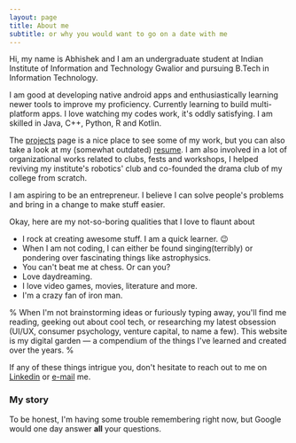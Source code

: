```yaml
---
layout: page
title: About me
subtitle: or why you would want to go on a date with me
---
```


Hi, my name is Abhishek and I am an undergraduate student at Indian Institute of Information and Technology Gwalior and pursuing B.Tech in Information Technology.

I am good at developing native android apps and enthusiastically learning newer tools to improve my proficiency.
Currently learning to build multi-platform apps.
I love watching my codes work, it's oddly satisfying. I am skilled in Java, C++, Python, R and Kotlin.

The [projects](https://sudoabhi.github.io/projects) page is a nice place to see some of my work, but you can also take a look at my (somewhat outdated) [resume](https://sudoabhi.github.io/resume).
I am also involved in a lot of organizational works related to clubs, fests and workshops, I helped reviving my institute's robotics' club and co-founded the drama club of my college from scratch. 

I am aspiring to be an entrepreneur. I believe I can solve people's problems and bring in a change to make stuff easier.

Okay, here are my not-so-boring qualities that I love to flaunt about 
- I rock at creating awesome stuff. I am a quick learner. &#128521;
- When I am not coding, I can either be found singing(terribly) or pondering over fascinating things like astrophysics.
- You can't beat me at chess. Or can you?
- Love daydreaming.
- I love video games, movies, literature and more.
- I'm a crazy fan of iron man.

% When I'm not brainstorming ideas or furiously typing away, you'll find me reading, geeking out about cool tech, or researching my latest obsession (UI/UX, consumer psychology, venture capital, to name a few).
This website is my digital garden — a compendium of the things I've learned and created over the years. %

If any of these things intrigue you, don't hesitate to reach out to me on [Linkedin](https://www.linkedin.com/in/sudoabhi/ "Abhishek Kumar") or [e-mail](mailto:abhishek2606@hotmail.com) me.

### My story

To be honest, I'm having some trouble remembering right now, but Google would one day answer **all** your questions.
